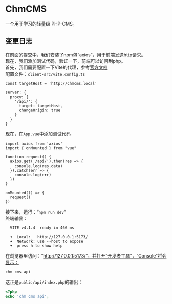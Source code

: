 # ChmCMS
一个用于学习的轻量级 PHP-CMS。

## 变更日志
在前面的提交中，我们安装了npm包“axios”，用于前端发送http请求。  
现在，我们添加测试代码，验证一下，前端可以访问到php。  
首先，我们需要配置一下Vite的代理，参考[官方文档](https://cn.vitejs.dev/config/server-options.html#server-proxy)  
配置文件：`client-src/vite.config.ts`
```
const targetHost = 'http://chmcms.local'

server: {
  proxy: {
    '/api/': {
      target: targetHost,
      changeOrigin: true
    }
  }
}
```
现在，在`App.vue`中添加测试代码
```
import axios from 'axios'
import { onMounted } from "vue"

function request() {
  axios.get('/api/').then(res => {
    console.log(res.data)
  }).catch(err => {
    console.log(err)
  })
}

onMounted(() => {
  request()
})
```
接下来，运行：“`npm run dev`”  
终端输出：
```
  VITE v4.1.4  ready in 466 ms

  ➜  Local:   http://127.0.0.1:5173/
  ➜  Network: use --host to expose
  ➜  press h to show help
```
在浏览器里访问：“http://127.0.0.1:5173/”，并打开“开发者工具”，“Console”将会显示：
```
chm cms api
```
这正是`public/api/index.php`的输出：
```php
<?php
echo 'chm cms api';
```
